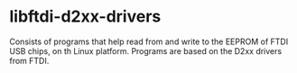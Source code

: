 # libftdi-d2xx-drivers
Consists of programs that help read from and write to the EEPROM of FTDI USB chips, on th Linux platform. Programs are based on the D2xx drivers from FTDI.
